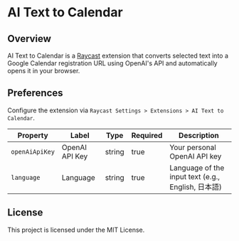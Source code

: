 # AI Text to Calendar

## Overview

AI Text to Calendar is a [Raycast](https://raycast.com/) extension that converts selected text into a Google Calendar registration URL using OpenAI's API and automatically opens it in your browser.

## Preferences

Configure the extension via `Raycast Settings > Extensions > AI Text to Calendar`.

| Property       | Label          | Type   | Required | Description                                      |
| -------------- | -------------- | ------ | -------- | ------------------------------------------------ |
| `openAiApiKey` | OpenAI API Key | string | true     | Your personal OpenAI API key                     |
| `language`     | Language       | string | true     | Language of the input text (e.g., English, 日本語) |

## License

This project is licensed under the MIT License.
